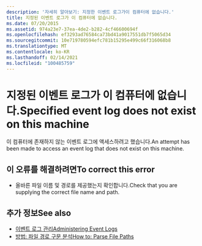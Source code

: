 ```yaml
---
description: '자세히 알아보기: 지정한 이벤트 로그가이 컴퓨터에 없습니다.'
title: 지정된 이벤트 로그가 이 컴퓨터에 없습니다.
ms.date: 07/20/2015
ms.assetid: 974a23e7-37ea-4de2-b282-4cf46600694f
ms.openlocfilehash: ef3293ad76584ca73bd41a9017551db7f5065d34
ms.sourcegitcommit: 10e719780594efc781b15295e499c66f316068b8
ms.translationtype: MT
ms.contentlocale: ko-KR
ms.lasthandoff: 02/14/2021
ms.locfileid: "100485759"
---
```

# <a name="specified-event-log-does-not-exist-on-this-machine"></a><span data-ttu-id="3e260-103">지정된 이벤트 로그가 이 컴퓨터에 없습니다.</span><span class="sxs-lookup"><span data-stu-id="3e260-103">Specified event log does not exist on this machine</span></span>

<span data-ttu-id="3e260-104">이 컴퓨터에 존재하지 않는 이벤트 로그에 액세스하려고 했습니다.</span><span class="sxs-lookup"><span data-stu-id="3e260-104">An attempt has been made to access an event log that does not exist on this machine.</span></span>  
  
## <a name="to-correct-this-error"></a><span data-ttu-id="3e260-105">이 오류를 해결하려면</span><span class="sxs-lookup"><span data-stu-id="3e260-105">To correct this error</span></span>  
  
- <span data-ttu-id="3e260-106">올바른 파일 이름 및 경로를 제공했는지 확인합니다.</span><span class="sxs-lookup"><span data-stu-id="3e260-106">Check that you are supplying the correct file name and path.</span></span>  
  
## <a name="see-also"></a><span data-ttu-id="3e260-107">추가 정보</span><span class="sxs-lookup"><span data-stu-id="3e260-107">See also</span></span>

- <span data-ttu-id="3e260-108">[이벤트 로그 관리](/previous-versions/visualstudio/visual-studio-2008/4f69axw4(v=vs.90))</span><span class="sxs-lookup"><span data-stu-id="3e260-108">[Administering Event Logs](/previous-versions/visualstudio/visual-studio-2008/4f69axw4(v=vs.90))</span></span>
- [<span data-ttu-id="3e260-109">방법: 파일 경로 구문 분석</span><span class="sxs-lookup"><span data-stu-id="3e260-109">How to: Parse File Paths</span></span>](../developing-apps/programming/drives-directories-files/how-to-parse-file-paths.md)
